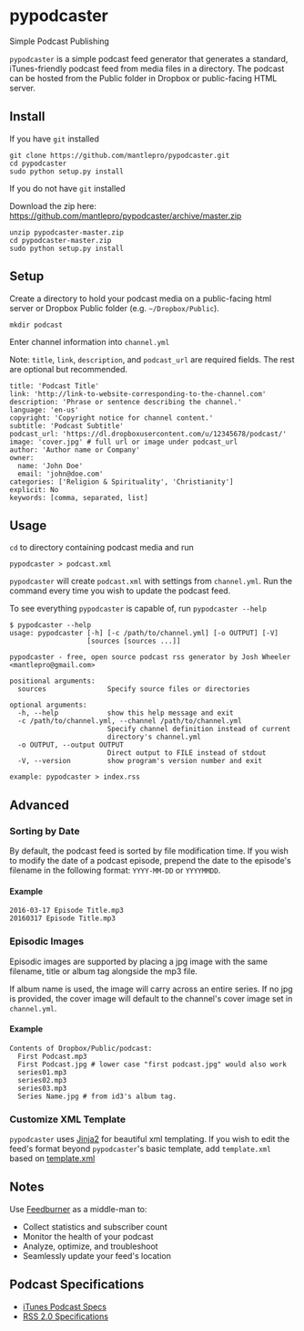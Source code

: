 # pypodcaster

Simple Podcast Publishing

`pypodcaster` is a simple podcast feed generator that generates a standard, iTunes-friendly podcast feed from media files in a directory. The podcast can be hosted from the Public folder in Dropbox or public-facing HTML server.

## Install

If you have `git` installed

    git clone https://github.com/mantlepro/pypodcaster.git
    cd pypodcaster
    sudo python setup.py install

If you do not have `git` installed

Download the zip here: https://github.com/mantlepro/pypodcaster/archive/master.zip

    unzip pypodcaster-master.zip
    cd pypodcaster-master.zip
    sudo python setup.py install

## Setup

Create a directory to hold your podcast media on a public-facing html server or Dropbox Public folder (e.g. `~/Dropbox/Public`).

    mkdir podcast

Enter channel information into `channel.yml`

Note: `title`, `link`, `description`, and `podcast_url` are required fields. The rest are optional but recommended.

```
title: 'Podcast Title'
link: 'http://link-to-website-corresponding-to-the-channel.com'
description: 'Phrase or sentence describing the channel.'
language: 'en-us'
copyright: 'Copyright notice for channel content.'
subtitle: 'Podcast Subtitle'
podcast_url: 'https://dl.dropboxusercontent.com/u/12345678/podcast/'
image: 'cover.jpg' # full url or image under podcast_url
author: 'Author name or Company'
owner:
  name: 'John Doe'
  email: 'john@doe.com'
categories: ['Religion & Spirituality', 'Christianity']
explicit: No
keywords: [comma, separated, list]
```

## Usage

`cd` to directory containing podcast media and run

    pypodcaster > podcast.xml

`pypodcaster` will create `podcast.xml` with settings from `channel.yml`. Run the command every time you wish to update the podcast feed.

To see everything `pypodcaster` is capable of, run `pypodcaster --help`

```
$ pypodcaster --help
usage: pypodcaster [-h] [-c /path/to/channel.yml] [-o OUTPUT] [-V]
                   [sources [sources ...]]

pypodcaster - free, open source podcast rss generator by Josh Wheeler
<mantlepro@gmail.com>

positional arguments:
  sources               Specify source files or directories

optional arguments:
  -h, --help            show this help message and exit
  -c /path/to/channel.yml, --channel /path/to/channel.yml
                        Specify channel definition instead of current
                        directory's channel.yml
  -o OUTPUT, --output OUTPUT
                        Direct output to FILE instead of stdout
  -V, --version         show program's version number and exit

example: pypodcaster > index.rss
```

## Advanced

### Sorting by Date

By default, the podcast feed is sorted by file modification time. If you wish to modify the date of a podcast episode, prepend the date to the episode's filename in the following format: `YYYY-MM-DD` or `YYYYMMDD`.

#### Example

    2016-03-17 Episode Title.mp3
    20160317 Episode Title.mp3

### Episodic Images

Episodic images are supported by placing a jpg image with the same filename, title or album tag alongside the mp3 file.

If album name is used, the image will carry across an entire series. If no jpg is provided, the cover image will default to the channel's cover image set in `channel.yml`.

#### Example

```
Contents of Dropbox/Public/podcast:
  First Podcast.mp3
  First Podcast.jpg # lower case "first podcast.jpg" would also work
  series01.mp3
  series02.mp3
  series03.mp3
  Series Name.jpg # from id3's album tag. 
```

### Customize XML Template

`pypodcaster` uses [Jinja2](http://jinja.pocoo.org/) for beautiful xml templating. If you wish to edit the feed's format beyond `pypodcaster`'s basic template, add `template.xml` based on [template.xml](https://github.com/mantlepro/pypodcaster/blob/master/pypodcaster/templates/template.xml) 

## Notes

Use [Feedburner](http://feedburner.com) as a middle-man to:

- Collect statistics and subscriber count
- Monitor the health of your podcast
- Analyze, optimize, and troubleshoot
- Seamlessly update your feed's location

## Podcast Specifications

- [iTunes Podcast Specs](http://www.apple.com/itunes/podcasts/specs.html)
- [RSS 2.0 Specifications](https://validator.w3.org/feed/docs/rss2.html)
